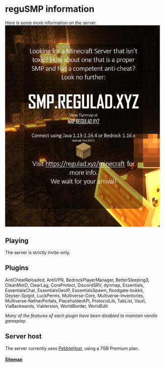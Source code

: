 # reguSMP information
Here is some more information on the server.
![Banner Ad](/files/smear.png)
## Playing
The server is strictly invite-only. 
## Plugins
AntiCheatReloaded, AntiVPN, BedrockPlayerManager, BetterSleeping3, CleanMotD, ClearLag, CoreProtect, DiscordSRV, dynmap, Essentials, EssentialsChat, EssentialsGeoIP, EssentialsSpawn, floodgate-bukkit, Geyser-Spigot, LuckPerms, Multiverse-Core, Multiverse-Inventories, Multiverse-NetherPortals, PlaceholderAPI, ProtocolLib, TabList, Vault, ViaBackwards, ViaVersion, WorldBorder, WorldEdit

*Many of the features of each plugin have been disabled to maintain vanilla gameplay.*
## Server host
The server currently uses [PebbleHost](https://pebblehost.com/), using a 7GB Premium plan.

#### [Sitemap](/sitemap)
